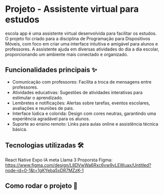 # Projeto - Assistente virtual para estudos

escola app é uma assistente virtual desenvolvida para facilitar os estudos.
O projeto foi criado para a disciplina de Programação para Dispositivos Móveis, com foco em criar uma interface intuitiva e amigável para alunos e professores.
A assistente ajuda em diversas atividades do dia a dia escolar, proporcionando um ambiente mais conectado e organizado.

## Funcionalidades principais ✨

- Comunicação com professores: Facilita a troca de mensagens entre professores.
- Atividades educativas: Sugestões de atividades interativas para estimular o aprendizado.
- Lembretes e notificações: Alertas sobre tarefas, eventos escolares, avaliações e reuniões de pais.
- Interface lúdica e colorida: Design com cores neutras, garantindo uma experiência agradável para os alunos.
- Suporte ao ensino remoto: Links para aulas online e assistência técnica básica.

## Tecnologias utilizadas 🛠️
React Native
Expo
IA meta Llama 3
Proporsta Figma: https://www.figma.com/design/L8DVwWa6Rxc6vw9vLEWuax/Untitled?node-id=0-1&t=1gKYeba5xDR7MZzK-1


## Como rodar o projeto 🚀
